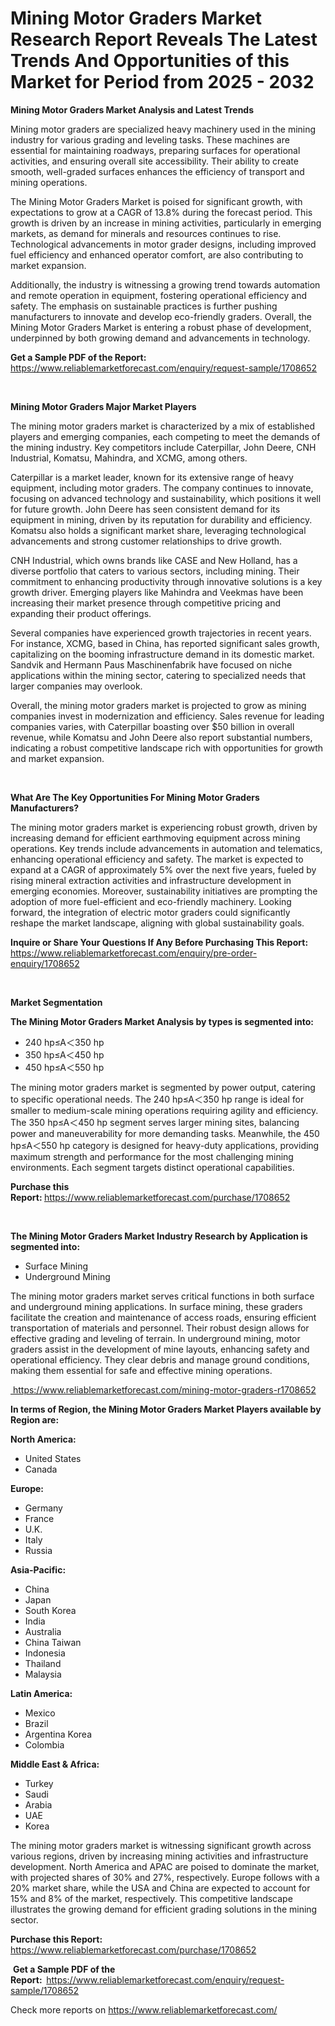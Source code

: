 <p><h1>Mining Motor Graders Market Research Report Reveals The Latest Trends And Opportunities of this Market for Period from 2025 - 2032</h1></p><p><strong>Mining Motor Graders Market Analysis and Latest Trends</strong></p>
<p><p>Mining motor graders are specialized heavy machinery used in the mining industry for various grading and leveling tasks. These machines are essential for maintaining roadways, preparing surfaces for operational activities, and ensuring overall site accessibility. Their ability to create smooth, well-graded surfaces enhances the efficiency of transport and mining operations.</p><p>The Mining Motor Graders Market is poised for significant growth, with expectations to grow at a CAGR of 13.8% during the forecast period. This growth is driven by an increase in mining activities, particularly in emerging markets, as demand for minerals and resources continues to rise. Technological advancements in motor grader designs, including improved fuel efficiency and enhanced operator comfort, are also contributing to market expansion.</p><p>Additionally, the industry is witnessing a growing trend towards automation and remote operation in equipment, fostering operational efficiency and safety. The emphasis on sustainable practices is further pushing manufacturers to innovate and develop eco-friendly graders. Overall, the Mining Motor Graders Market is entering a robust phase of development, underpinned by both growing demand and advancements in technology.</p></p>
<p><strong>Get a Sample PDF of the Report:&nbsp;</strong> <a href="https://www.reliablemarketforecast.com/enquiry/request-sample/1708652?utm_campaign=2603&utm_medium=2&utm_source=Github&utm_content=ia&utm_term=11042025&utm_id=mining-motor-graders">https://www.reliablemarketforecast.com/enquiry/request-sample/1708652</a></p>
<p>&nbsp;</p>
<p><strong>Mining Motor Graders Major Market Players</strong></p>
<p><p>The mining motor graders market is characterized by a mix of established players and emerging companies, each competing to meet the demands of the mining industry. Key competitors include Caterpillar, John Deere, CNH Industrial, Komatsu, Mahindra, and XCMG, among others.</p><p>Caterpillar is a market leader, known for its extensive range of heavy equipment, including motor graders. The company continues to innovate, focusing on advanced technology and sustainability, which positions it well for future growth. John Deere has seen consistent demand for its equipment in mining, driven by its reputation for durability and efficiency. Komatsu also holds a significant market share, leveraging technological advancements and strong customer relationships to drive growth.</p><p>CNH Industrial, which owns brands like CASE and New Holland, has a diverse portfolio that caters to various sectors, including mining. Their commitment to enhancing productivity through innovative solutions is a key growth driver. Emerging players like Mahindra and Veekmas have been increasing their market presence through competitive pricing and expanding their product offerings.</p><p>Several companies have experienced growth trajectories in recent years. For instance, XCMG, based in China, has reported significant sales growth, capitalizing on the booming infrastructure demand in its domestic market. Sandvik and Hermann Paus Maschinenfabrik have focused on niche applications within the mining sector, catering to specialized needs that larger companies may overlook.</p><p>Overall, the mining motor graders market is projected to grow as mining companies invest in modernization and efficiency. Sales revenue for leading companies varies, with Caterpillar boasting over $50 billion in overall revenue, while Komatsu and John Deere also report substantial numbers, indicating a robust competitive landscape rich with opportunities for growth and market expansion.</p></p>
<p>&nbsp;</p>
<p><strong>What Are The Key Opportunities For Mining Motor Graders Manufacturers?</strong></p>
<p><p>The mining motor graders market is experiencing robust growth, driven by increasing demand for efficient earthmoving equipment across mining operations. Key trends include advancements in automation and telematics, enhancing operational efficiency and safety. The market is expected to expand at a CAGR of approximately 5% over the next five years, fueled by rising mineral extraction activities and infrastructure development in emerging economies. Moreover, sustainability initiatives are prompting the adoption of more fuel-efficient and eco-friendly machinery. Looking forward, the integration of electric motor graders could significantly reshape the market landscape, aligning with global sustainability goals.</p></p>
<p><strong>Inquire or Share Your Questions If Any Before Purchasing This Report:</strong> <a href="https://www.reliablemarketforecast.com/enquiry/pre-order-enquiry/1708652?utm_campaign=2603&utm_medium=2&utm_source=Github&utm_content=ia&utm_term=11042025&utm_id=mining-motor-graders">https://www.reliablemarketforecast.com/enquiry/pre-order-enquiry/1708652</a></p>
<p>&nbsp;</p>
<p><strong>Market Segmentation</strong></p>
<p><strong>The Mining Motor Graders Market Analysis by types is segmented into:</strong></p>
<p><ul><li>240 hp≤A＜350 hp</li><li>350 hp≤A＜450 hp</li><li>450 hp≤A＜550 hp</li></ul></p>
<p><p>The mining motor graders market is segmented by power output, catering to specific operational needs. The 240 hp≤A＜350 hp range is ideal for smaller to medium-scale mining operations requiring agility and efficiency. The 350 hp≤A＜450 hp segment serves larger mining sites, balancing power and maneuverability for more demanding tasks. Meanwhile, the 450 hp≤A＜550 hp category is designed for heavy-duty applications, providing maximum strength and performance for the most challenging mining environments. Each segment targets distinct operational capabilities.</p></p>
<p><strong>Purchase this Report:&nbsp;</strong><a href="https://www.reliablemarketforecast.com/purchase/1708652?utm_campaign=2603&utm_medium=2&utm_source=Github&utm_content=ia&utm_term=11042025&utm_id=mining-motor-graders">https://www.reliablemarketforecast.com/purchase/1708652</a></p>
<p>&nbsp;</p>
<p><strong>The Mining Motor Graders Market Industry Research by Application is segmented into:</strong></p>
<p><ul><li>Surface Mining</li><li>Underground Mining</li></ul></p>
<p><p>The mining motor graders market serves critical functions in both surface and underground mining applications. In surface mining, these graders facilitate the creation and maintenance of access roads, ensuring efficient transportation of materials and personnel. Their robust design allows for effective grading and leveling of terrain. In underground mining, motor graders assist in the development of mine layouts, enhancing safety and operational efficiency. They clear debris and manage ground conditions, making them essential for safe and effective mining operations.</p></p>
<p><a href="https://www.reliablemarketforecast.com/mining-motor-graders-r1708652?utm_campaign=2603&utm_medium=2&utm_source=Github&utm_content=ia&utm_term=11042025&utm_id=mining-motor-graders">&nbsp;https://www.reliablemarketforecast.com/mining-motor-graders-r1708652</a></p>
<p><strong>In terms of Region, the Mining Motor Graders Market Players available by Region are:</strong></p>
<p>
    <p> <strong> North America: </strong>
        <ul>
            <li>United States</li>
            <li>Canada</li>
        </ul>
        </p> 
    <p> <strong> Europe: </strong>
        <ul>
            <li>Germany</li>
            <li>France</li>
            <li>U.K.</li>
            <li>Italy</li>
            <li>Russia</li>
        </ul>
        </p> 
    <p> <strong> Asia-Pacific: </strong>
        <ul>
            <li>China</li>
            <li>Japan</li>
            <li>South Korea</li>
            <li>India</li>
            <li>Australia</li>
            <li>China Taiwan</li>
            <li>Indonesia</li>
            <li>Thailand</li>
            <li>Malaysia</li>
        </ul>
        </p> 
    <p> <strong> Latin America: </strong>
        <ul>
            <li>Mexico</li>
            <li>Brazil</li>
            <li>Argentina Korea</li>
            <li>Colombia</li>
        </ul>
        </p> 
    <p> <strong> Middle East & Africa: </strong>
        <ul>
            <li>Turkey</li>
            <li>Saudi</li>
            <li>Arabia</li>
            <li>UAE</li>
            <li>Korea</li>
        </ul>
    </p>
    </p>
<p><p>The mining motor graders market is witnessing significant growth across various regions, driven by increasing mining activities and infrastructure development. North America and APAC are poised to dominate the market, with projected shares of 30% and 27%, respectively. Europe follows with a 20% market share, while the USA and China are expected to account for 15% and 8% of the market, respectively. This competitive landscape illustrates the growing demand for efficient grading solutions in the mining sector.</p></p>
<p><strong>Purchase this Report: </strong><a href="https://www.reliablemarketforecast.com/purchase/1708652?utm_campaign=2603&utm_medium=2&utm_source=Github&utm_content=ia&utm_term=11042025&utm_id=mining-motor-graders">https://www.reliablemarketforecast.com/purchase/1708652</a></p>
<p>&nbsp;<strong>Get a Sample PDF of the Report:&nbsp;&nbsp;</strong><a href="https://www.reliablemarketforecast.com/enquiry/request-sample/1708652?utm_campaign=2603&utm_medium=2&utm_source=Github&utm_content=ia&utm_term=11042025&utm_id=mining-motor-graders">https://www.reliablemarketforecast.com/enquiry/request-sample/1708652</a></p>
<p><strong></strong></p>
<p>Check more reports on <a href="https://www.reliablemarketforecast.com/?utm_campaign=2603&utm_medium=2&utm_source=Github&utm_content=ia&utm_term=11042025&utm_id=mining-motor-graders">https://www.reliablemarketforecast.com/</a></p>